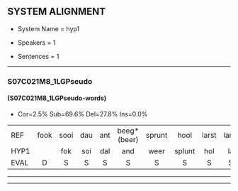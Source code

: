 
## SYSTEM ALIGNMENT

- System Name = hyp1

- Speakers = 1

- Sentences = 1

---

### S07C021M8_1LGPseudo

#### (S07C021M8_1LGPseudo-words)

- Cor=2.5%	Sub=69.6%	Del=27.8%	Ins=0.0%

|  |  |  |  |  |  |  |  |  |  |  |  |  |  |  |  |  |  |  |  |  |  |  |  |  |  |  |  |  |  |  |  |  |  |  |  |  |  |  |  |  |  |  |  |  |  |  |  |  |  |  |  |  |  |  |  |  |  |  |  |  |  |  |  |  |  |  |  |  |  |  |  |  |  |  |  |  |  |  |  |
|:--- |:---:|:---:|:---:|:---:|:---:|:---:|:---:|:---:|:---:|:---:|:---:|:---:|:---:|:---:|:---:|:---:|:---:|:---:|:---:|:---:|:---:|:---:|:---:|:---:|:---:|:---:|:---:|:---:|:---:|:---:|:---:|:---:|:---:|:---:|:---:|:---:|:---:|:---:|:---:|:---:|:---:|:---:|:---:|:---:|:---:|:---:|:---:|:---:|:---:|:---:|:---:|:---:|:---:|:---:|:---:|:---:|:---:|:---:|:---:|:---:|:---:|:---:|:---:|:---:|:---:|:---:|:---:|:---:|:---:|:---:|:---:|:---:|:---:|:---:|:---:|:---:|:---:|:---:|:---:|
| REF | fook | sooi | dau | ant | beeg*(beer) | sprunt | hool | larst | larst | vout*(fout) | zwoei*(zwaai) | *(zwaai) | fam | rachts | vaap | vaap | sprieuw | * | keng | swoers | * | doer | plirt | * | * | * | * | * | jien | * | blard | * | * | * | * | blard | guul | hoekt | neeuw | noork | *(rook) | vid | zans | * | * | * | * | * | * | * | leum | * | * | *x | *t | * | * | * | haans*(haas) | spaai | sjalt | * | * | * | * | * | heik*(hek) | sank*(snak) | roen | frijk | frijk | eem | schard | schard | grek | grek | dron | snaaf | stuid |
| HYP1 |  | fok | soi | dal | and | weer | splunt | hol | la | lachst | fout | nee | s | zwai | van | rosva | vat | spiel | keng |  |  |  |  |  |  |  |  |  |  |  |  |  |  |  |  |  |  |  | wars | dour | de | wil | en | dla | maar | t | blaht | uel | hoektnil | rklok | vit | van | ras | l | a | langs | x | é | s | ro | la | len | has | pi | a | d | hek | nak | roen |  |  | k | freik | één | schart | grekt | droon | snat | stut |
| EVAL | D | S | S | S | S | S | S | S | S | S | S | S | S | S | S | S | S | S |  | D | D | D | D | D | D | D | D | D | D | D | D | D | D | D | D | D | D | D | S | S | S | S | S | S | S | S | S | S | S | S | S | S | S | S | S | S | S | S | S | S | S | S | S | S | S | S | S | S |  | D | D | S | S | S | S | S | S | S | S |
---

---
